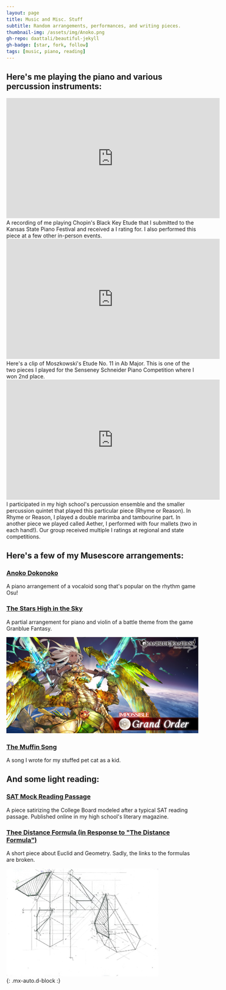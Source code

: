 ```yaml
---
layout: page
title: Music and Misc. Stuff
subtitle: Random arrangements, performances, and writing pieces.
thumbnail-img: /assets/img/Anoko.png
gh-repo: daattali/beautiful-jekyll
gh-badge: [star, fork, follow]
tags: [music, piano, reading]
---
```

## Here's me playing the piano and various percussion instruments:
<iframe width="560" height="315" src="https://www.youtube.com/embed/AsecwpFV65o" title="YouTube video player" frameborder="0" allow="accelerometer; autoplay; clipboard-write; encrypted-media; gyroscope; picture-in-picture" allowfullscreen></iframe>
A recording of me playing Chopin's Black Key Etude that I submitted to the Kansas State Piano Festival and received a I rating for. I also performed this piece at a few other in-person events.

<iframe width="560" height="315" src="https://www.youtube.com/embed/oYp77IQAvc0" title="YouTube video player" frameborder="0" allow="accelerometer; autoplay; clipboard-write; encrypted-media; gyroscope; picture-in-picture" allowfullscreen></iframe>
Here's a clip of Moszkowski's Etude No. 11 in Ab Major. This is one of the two pieces I played for the Senseney Schneider Piano Competition where I won 2nd place. 

<iframe width="560" height="315" src="https://www.youtube.com/embed/7WxXBhbyJAQ?start=275" title="YouTube video player" frameborder="0" allow="accelerometer; autoplay; clipboard-write; encrypted-media; gyroscope; picture-in-picture" allowfullscreen></iframe>
I participated in my high school's percussion ensemble and the smaller percussion quintet that played this particular piece (Rhyme or Reason). In Rhyme or Reason, I played a double marimba and tambourine part. In another piece we played called Aether, I performed with four mallets (two in each hand!). Our group received multiple I ratings at regional and state competitions.

## Here's a few of my Musescore arrangements:
### [Anoko Dokonoko](https://musescore.com/user/29726929/scores/5236523)
A piano arrangement of a vocaloid song that's popular on the rhythm game Osu!
### [The Stars High in the Sky](https://musescore.com/user/29726929/scores/5913176)
A partial arrangement for piano and violin of a battle theme from the game Granblue Fantasy. 

![Grand Order](/assets/img/Grand_Order_Impossible_twitter.jpg)
### [The Muffin Song](https://musescore.com/user/29726929/scores/6887684)
A song I wrote for my stuffed pet cat as a kid.

## And some light reading:
### [SAT Mock Reading Passage](https://wcshemispheres.wordpress.com/hemispheres-2021/sat-reading-section-a-college-board-exposee/)
A piece satirizing the College Board modeled after a typical SAT reading passage. Published online in my high school's literary magazine.
### [Thee Distance Formula (in Response to "The Distance Formula")](https://wcshemispheres.wordpress.com/hemispheres/the-distance-formula/)
A short piece about Euclid and Geometry. Sadly, the links to the formulas are broken.

 <img src="/assets/img/prisms.jpg" width=400><br>{: .mx-auto.d-block :}
